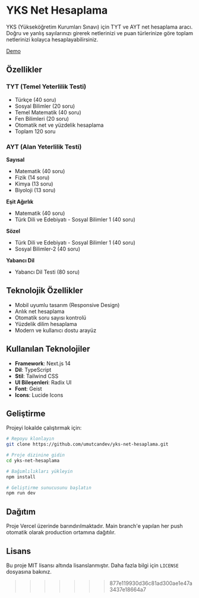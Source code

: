 # YKS Net Hesaplama

YKS (Yükseköğretim Kurumları Sınavı) için TYT ve AYT net hesaplama aracı. Doğru ve yanlış sayılarınızı girerek netlerinizi ve puan türlerinize göre toplam netlerinizi kolayca hesaplayabilirsiniz.

[Demo](https://net-hesaplama.vercel.app)

## Özellikler

### TYT (Temel Yeterlilik Testi)
- Türkçe (40 soru)
- Sosyal Bilimler (20 soru)
- Temel Matematik (40 soru)
- Fen Bilimleri (20 soru)
- Otomatik net ve yüzdelik hesaplama
- Toplam 120 soru

### AYT (Alan Yeterlilik Testi)

**Sayısal**
- Matematik (40 soru)
- Fizik (14 soru)
- Kimya (13 soru)
- Biyoloji (13 soru)

**Eşit Ağırlık**
- Matematik (40 soru)
- Türk Dili ve Edebiyatı - Sosyal Bilimler 1 (40 soru)

**Sözel**
- Türk Dili ve Edebiyatı - Sosyal Bilimler 1 (40 soru)
- Sosyal Bilimler-2 (40 soru)

**Yabancı Dil**
- Yabancı Dil Testi (80 soru)

## Teknolojik Özellikler

- Mobil uyumlu tasarım (Responsive Design)
- Anlık net hesaplama
- Otomatik soru sayısı kontrolü
- Yüzdelik dilim hesaplama
- Modern ve kullanıcı dostu arayüz

## Kullanılan Teknolojiler

- **Framework**: Next.js 14
- **Dil**: TypeScript
- **Stil**: Tailwind CSS
- **UI Bileşenleri**: Radix UI
- **Font**: Geist
- **Icons**: Lucide Icons

## Geliştirme

Projeyi lokalde çalıştırmak için:

```bash
# Repoyu klonlayın
git clone https://github.com/umutcandev/yks-net-hesaplama.git

# Proje dizinine gidin
cd yks-net-hesaplama

# Bağımlılıkları yükleyin
npm install

# Geliştirme sunucusunu başlatın
npm run dev
```

## Dağıtım

Proje Vercel üzerinde barındırılmaktadır. Main branch'e yapılan her push otomatik olarak production ortamına dağıtılır.

## Lisans

Bu proje MIT lisansı altında lisanslanmıştır. Daha fazla bilgi için `LICENSE` dosyasına bakınız.
>>>>>>> 877e119930d36c81ad300ae1e47a3437e18664a7
